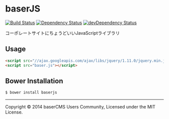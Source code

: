 baserJS
===

[![Build Status](https://travis-ci.org/baserproject/baserjs.svg?branch=rc)](https://travis-ci.org/baserproject/baserjs)
[![Dependency Status](https://david-dm.org/baserproject/baserjs.svg)](https://david-dm.org/baserproject/baserjs)
[![devDependency Status](https://david-dm.org/baserproject/baserjs/dev-status.svg)](https://david-dm.org/baserproject/baserjs#info=devDependencies)

コーポレートサイトにちょうどいいJavaScriptライブラリ

## Usage

```html
<script src="//ajax.googleapis.com/ajax/libs/jquery/1.11.0/jquery.min.js"></script>
<script src="baser.js"></script>
```

## Bower Installation

```sh
$ bower install baserjs
```

* * *

Copyright © 2014 baserCMS Users Community, Licensed under the MIT License.